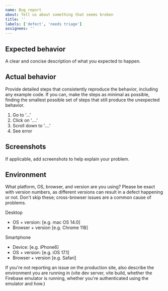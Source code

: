 ```yaml
---
name: Bug report
about: Tell us about something that seems broken
title: ''
labels: ['defect', 'needs triage']
assignees: ''
---
```


## Expected behavior

A clear and concise description of what you expected to happen.

## Actual behavior

Provide detailed steps that consistently reproduce the behavior, including any example code. If you can, make the steps as minimal as possible, finding the smallest possible set of steps that still produce the unexpected behavior.

1. Go to '...'
2. Click on '....'
3. Scroll down to '....'
4. See error

## Screenshots

If applicable, add screenshots to help explain your problem.

## Environment

What platform, OS, browser, and version are you using? Please be exact with version numbers, as different versions can result in a defect happening or not. Don't skip these; cross-browser issues are a common cause of problems.

Desktop

-   OS + version: [e.g. mac OS 14.0]
-   Browser + version [e.g. Chrome 118]

Smartphone

-   Device: [e.g. iPhone6]
-   OS + version: [e.g. iOS 17.1]
-   Browser + version [e.g. Safari]

If you're not reporting an issue on the production site, also describe the environment you are running in (vite dev server, vite build, whether the Firebase emulator is running, whether you're authenticated using the emulator and how.)
